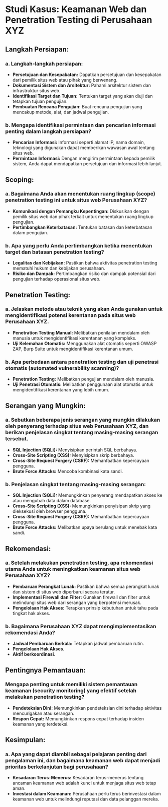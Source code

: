 # Studi Kasus: Keamanan Web dan Penetration Testing di Perusahaan XYZ

## Langkah Persiapan:

### a. Langkah-langkah persiapan:

- **Persetujuan dan Kesepakatan:** Dapatkan persetujuan dan kesepakatan dari pemilik situs web atau pihak yang berwenang.
- **Dokumentasi Sistem dan Arsitektur:** Pahami arsitektur sistem dan infrastruktur situs web.
- **Identifikasi Target dan Tujuan:** Tentukan target yang akan diuji dan tetapkan tujuan pengujian.
- **Pembuatan Rencana Pengujian:** Buat rencana pengujian yang mencakup metode, alat, dan jadwal pengujian.

### b. Mengapa identifikasi permintaan dan pencarian informasi penting dalam langkah persiapan?

- **Pencarian Informasi:** Informasi seperti alamat IP, nama domain, teknologi yang digunakan dapat memberikan wawasan awal tentang situs web.
- **Permintaan Informasi:** Dengan mengirim permintaan kepada pemilik sistem, Anda dapat mendapatkan persetujuan dan informasi lebih lanjut.

## Scoping:

### a. Bagaimana Anda akan menentukan ruang lingkup (scope) penetration testing ini untuk situs web Perusahaan XYZ?

- **Komunikasi dengan Pemangku Kepentingan:** Diskusikan dengan pemilik situs web dan pihak terkait untuk menentukan ruang lingkup pengujian.
- **Pertimbangkan Keterbatasan:** Tentukan batasan dan keterbatasan dalam pengujian.

### b. Apa yang perlu Anda pertimbangkan ketika menentukan target dan batasan penetration testing?

- **Legalitas dan Kebijakan:** Pastikan bahwa aktivitas penetration testing mematuhi hukum dan kebijakan perusahaan.
- **Risiko dan Dampak:** Pertimbangkan risiko dan dampak potensial dari pengujian terhadap operasional situs web.

## Penetration Testing:

### a. Jelaskan metode atau teknik yang akan Anda gunakan untuk mengidentifikasi potensi kerentanan pada situs web Perusahaan XYZ.

- **Penetration Testing Manual:** Melibatkan penilaian mendalam oleh manusia untuk mengidentifikasi kerentanan yang kompleks.
- **Uji Kelemahan Otomatis:** Menggunakan alat otomatis seperti OWASP ZAP, Burp Suite untuk mengidentifikasi kerentanan umum.

### b. Apa perbedaan antara penetration testing dan uji penetrasi otomatis (automated vulnerability scanning)?

- **Penetration Testing:** Melibatkan pengujian mendalam oleh manusia.
- **Uji Penetrasi Otomatis:** Melibatkan penggunaan alat otomatis untuk mengidentifikasi kerentanan yang lebih umum.

## Serangan yang Mungkin:

### a. Sebutkan beberapa jenis serangan yang mungkin dilakukan oleh penyerang terhadap situs web Perusahaan XYZ, dan berikan penjelasan singkat tentang masing-masing serangan tersebut.

- **SQL Injection (SQLi):** Menyisipkan perintah SQL berbahaya.
- **Cross-Site Scripting (XSS):** Menyisipkan skrip berbahaya.
- **Cross-Site Request Forgery (CSRF):** Memanfaatkan kepercayaan pengguna.
- **Brute Force Attacks:** Mencoba kombinasi kata sandi.

### b. Penjelasan singkat tentang masing-masing serangan:

- **SQL Injection (SQLi):** Memungkinkan penyerang mendapatkan akses ke atau mengubah data dalam database.
- **Cross-Site Scripting (XSS):** Memungkinkan penyisipan skrip yang dieksekusi oleh browser pengguna.
- **Cross-Site Request Forgery (CSRF):** Memanfaatkan kepercayaan pengguna.
- **Brute Force Attacks:** Melibatkan upaya berulang untuk menebak kata sandi.

## Rekomendasi:

### a. Setelah melakukan penetration testing, apa rekomendasi utama Anda untuk meningkatkan keamanan situs web Perusahaan XYZ?

- **Pembaruan Perangkat Lunak:** Pastikan bahwa semua perangkat lunak dan sistem di situs web diperbarui secara teratur.
- **Implementasi Firewall dan Filter:** Gunakan firewall dan filter untuk melindungi situs web dari serangan yang berpotensi merusak.
- **Pengelolaan Hak Akses:** Terapkan prinsip kebutuhan untuk tahu pada tingkat hak akses.

### b. Bagaimana Perusahaan XYZ dapat mengimplementasikan rekomendasi Anda?

- **Jadwal Pembaruan Berkala:** Tetapkan jadwal pembaruan rutin.
- **Pengelolaan Hak Akses**.
- **Aktif berkoordinasi**.

## Pentingnya Pemantauan:

### Mengapa penting untuk memiliki sistem pemantauan keamanan (security monitoring) yang efektif setelah melakukan penetration testing?

- **Pendeteksian Dini:** Memungkinkan pendeteksian dini terhadap aktivitas mencurigakan atau serangan.
- **Respon Cepat:** Memungkinkan respons cepat terhadap insiden keamanan yang terdeteksi.

## Kesimpulan:

### a. Apa yang dapat diambil sebagai pelajaran penting dari pengalaman ini, dan bagaimana keamanan web dapat menjadi prioritas berkelanjutan bagi perusahaan?

- **Kesadaran Terus-Menerus:** Kesadaran terus-menerus tentang ancaman keamanan web adalah kunci untuk menjaga situs web tetap aman.
- **Investasi dalam Keamanan:** Perusahaan perlu terus berinvestasi dalam keamanan web untuk melindungi reputasi dan data pelanggan mereka.
